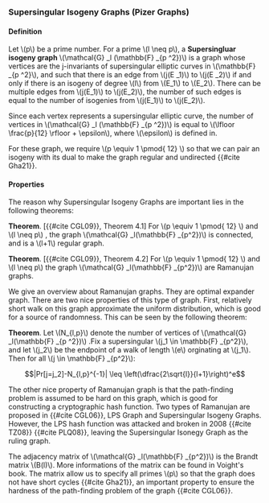 ### Supersingular Isogeny Graphs (Pizer Graphs)

#### Definition

Let \\(p\\) be a prime number. For a prime \\(l \neq p\\), a **Supersingluar isogeny graph**  \\(\mathcal{G} _l (\mathbb{F} _{p ^2})\\) is a graph whose vertices are the j-invariants of supersingular elliptic curves in \\(\mathbb{F} _{p ^2}\\), and such that there is an edge from \\(j(E _1)\\) to \\(j(E _2)\\) if and only if there is an isogeny of degree \\(l\\) from \\(E_1\\) to \\(E_2\\). There can be multiple edges from \\(j(E_1)\\) to \\(j(E_2)\\), the number of such edges is equal to the number of isogenies from  \\(j(E_1)\\)  to \\(j(E_2)\\).

Since each vertex represents a supersingular elliptic curve, the number of vertices in \\(\mathcal{G} _l (\mathbb{F} _{p ^2})\\) is equal to \\(\lfloor \frac{p}{12} \rfloor + \epsilon\\), where \\(\epsilon\\) is defined in.

For these graph, we require \\(p \equiv 1 \pmod{ 12} \\) so that we can pair an isogeny with its dual to make the graph regular and undirected {{#cite Gha21}}. 

#### Properties

The reason why Supersingular Isogeny Graphs are important lies in the following theorems:

**Theorem**. [{{#cite CGL09}}, Theorem 4.1] For \\(p \equiv 1 \pmod{ 12} \\) and \\(l \neq p\\) , the graph \\(\mathcal{G} _l(\mathbb{F} _{p^2})\\) is connected, and is a \\(l+1\\) regular graph.

**Theorem**. [{{#cite CGL09}}, Theorem 4.2] For \\(p \equiv 1 \pmod{ 12} \\) and \\(l \neq p\\) the graph  \\(\mathcal{G} _l(\mathbb{F} _{p^2})\\) are Ramanujan graphs.

We give an overview about Ramanujan graphs. They are optimal expander graph. There are two nice properties of this type of graph. First, relatively short walk on this graph approximate the uniform distribution, which is good for a source of randomness. This can be seen by the following theorem:

**Theorem**. Let \\(N_{l,p}\\) denote the number of vertices of \\(\mathcal{G} _l(\mathbb{F} _{p ^2})\\) .Fix a supersingular \\(j_1 \in \mathbb{F} _{p^2}\\), and let \\(j_2\\) be the endpoint of a walk of length \\(e\\) orginating at \\(j_1\\). Then for all \\(j \in \mathbb{F} _{p^2}\\):

$$|Pr[j=j_2]-N_{l,p}^{-1}| \leq \left(\dfrac{2\sqrt{l}}{l+1}\right)^e$$

The other nice property of Ramanujan graph is that the path-finding problem is assumed to be hard on this graph, which is good for constructing a cryptographic hash function. Two types of Ramanujan are proposed in {{#cite CGL06}}, LPS Graph and Supersingular Isogeny Graphs. However, the LPS hash function was attacked and broken in 2008 {{#cite TZ08}} {{#cite PLQ08}}, leaving the Supersingular Isonegy Graph as the ruling graph. 

The adjacency matrix of \\(\mathcal{G} _l(\mathbb{F} _{p^2})\\) is the Brandt matrix \\(B(l)\\). More informations of the matrix can be found in Voight's book. The matrix allow us to specify all primes \\(p\\) so that the graph does not have short cycles {{#cite Gha21}}, an important property to ensure the hardness of the path-finding problem of the graph {{#cite CGL06}}.

